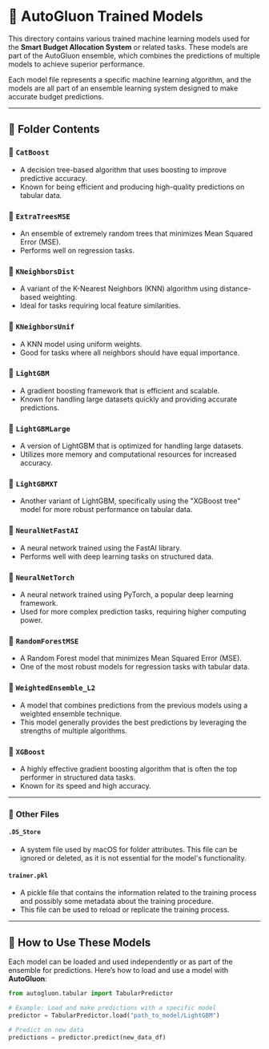 # 🧠 AutoGluon Trained Models

This directory contains various trained machine learning models used for the **Smart Budget Allocation System** or related tasks. These models are part of the AutoGluon ensemble, which combines the predictions of multiple models to achieve superior performance.

Each model file represents a specific machine learning algorithm, and the models are all part of an ensemble learning system designed to make accurate budget predictions.

---

## 📂 Folder Contents

### 🔹 **`CatBoost`**
- A decision tree-based algorithm that uses boosting to improve predictive accuracy.
- Known for being efficient and producing high-quality predictions on tabular data.

### 🔹 **`ExtraTreesMSE`**
- An ensemble of extremely random trees that minimizes Mean Squared Error (MSE).
- Performs well on regression tasks.

### 🔹 **`KNeighborsDist`**
- A variant of the K-Nearest Neighbors (KNN) algorithm using distance-based weighting.
- Ideal for tasks requiring local feature similarities.

### 🔹 **`KNeighborsUnif`**
- A KNN model using uniform weights.
- Good for tasks where all neighbors should have equal importance.

### 🔹 **`LightGBM`**
- A gradient boosting framework that is efficient and scalable.
- Known for handling large datasets quickly and providing accurate predictions.

### 🔹 **`LightGBMLarge`**
- A version of LightGBM that is optimized for handling large datasets.
- Utilizes more memory and computational resources for increased accuracy.

### 🔹 **`LightGBMXT`**
- Another variant of LightGBM, specifically using the "XGBoost tree" model for more robust performance on tabular data.

### 🔹 **`NeuralNetFastAI`**
- A neural network trained using the FastAI library.
- Performs well with deep learning tasks on structured data.

### 🔹 **`NeuralNetTorch`**
- A neural network trained using PyTorch, a popular deep learning framework.
- Used for more complex prediction tasks, requiring higher computing power.

### 🔹 **`RandomForestMSE`**
- A Random Forest model that minimizes Mean Squared Error (MSE).
- One of the most robust models for regression tasks with tabular data.

### 🔹 **`WeightedEnsemble_L2`**
- A model that combines predictions from the previous models using a weighted ensemble technique.
- This model generally provides the best predictions by leveraging the strengths of multiple algorithms.

### 🔹 **`XGBoost`**
- A highly effective gradient boosting algorithm that is often the top performer in structured data tasks.
- Known for its speed and high accuracy.

---

### 📂 **Other Files**

#### **`.DS_Store`**
- A system file used by macOS for folder attributes. This file can be ignored or deleted, as it is not essential for the model's functionality.

#### **`trainer.pkl`**
- A pickle file that contains the information related to the training process and possibly some metadata about the training procedure.
- This file can be used to reload or replicate the training process.

---

## 🚀 How to Use These Models

Each model can be loaded and used independently or as part of the ensemble for predictions. Here’s how to load and use a model with **AutoGluon**:

```python
from autogluon.tabular import TabularPredictor

# Example: Load and make predictions with a specific model
predictor = TabularPredictor.load("path_to_model/LightGBM")

# Predict on new data
predictions = predictor.predict(new_data_df)
